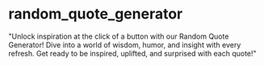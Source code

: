 # random_quote_generator
"Unlock inspiration at the click of a button with our Random Quote Generator! Dive into a world of wisdom, humor, and insight with every refresh. Get ready to be inspired, uplifted, and surprised with each quote!"
